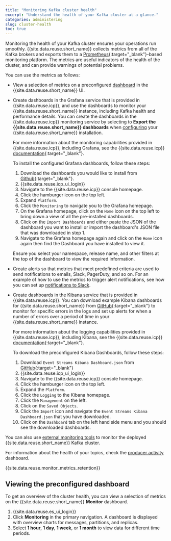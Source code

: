 ```yaml
---
title: "Monitoring Kafka cluster health"
excerpt: "Understand the health of your Kafka cluster at a glance."
categories: administering
slug: cluster-health
toc: true
---
```


Monitoring the health of your Kafka cluster ensures your operations run smoothly. {{site.data.reuse.short_name}} collects metrics from all of the Kafka brokers and exports them to a [Prometheus](https://prometheus.io/docs/introduction/overview/){:target="_blank"}-based monitoring platform. The metrics are useful indicators of the health of the cluster, and can provide warnings of potential problems.

You can use the metrics as follows:

- View a selection of metrics on a preconfigured [dashboard](#viewing-the-preconfigured-dashboard) in the {{site.data.reuse.short_name}} UI.
- Create dashboards in the Grafana service that is provided in {{site.data.reuse.icp}}, and use the dashboards to monitor your {{site.data.reuse.short_name}} instance, including Kafka health and performance details. You can create the dashboards in the {{site.data.reuse.icp}} monitoring service by selecting to **Export the {{site.data.reuse.short_name}} dashboards** when [configuring](../../installing/configuring/#ibm-cloud-private-monitoring-service) your {{site.data.reuse.short_name}} installation.

   For more information about the monitoring capabilities provided in {{site.data.reuse.icp}}, including Grafana, see the {{site.data.reuse.icp}} [documentation](https://www.ibm.com/support/knowledgecenter/SSBS6K_3.1.2/manage_metrics/monitoring_service.html){:target="_blank"}.

   To install the configured Grafana dashboards, follow these steps:

   1. Download the dashboards you would like to install from [Github](https://github.com/IBM/event-streams/tree/master/support/dashboards/grafana/2019.4){:target="_blank"}.
   2. {{site.data.reuse.icp_ui_login}}
   3. Navigate to the {{site.data.reuse.icp}} console homepage.
   4. Click the hamburger icon on the top left.
   5. Expand `Platform`.
   6. Click the `Monitoring` to navigate you to the Grafana homepage.
   7. On the Grafana homepage, click on the `Home` icon on the top left to bring down a view of all the pre-installed dashboards.
   8. Click on the `Import Dashboards` and either paste the JSON of the dashboard you want to install or import the dashboard's JSON file that was downloaded in step 1.
   9. Navigate to the Grafana homepage again and click on the `Home` icon again then find the Dashboard you have installed to view it.

   Ensure you select your namespace, release name, and other filters at the top of the dashboard to view the required information.
- Create alerts so that metrics that meet predefined criteria are used to send notifications to emails, Slack, PagerDuty, and so on. For an example of how to use the metrics to trigger alert notifications, see how you can set up [notifications to Slack](../../tutorials/monitoring-alerts/).
- Create dashboards in the Kibana service that is provided in {{site.data.reuse.icp}}. You can download example Kibana dashboards for {{site.data.reuse.short_name}} from [GitHub](https://github.com/IBM/event-streams/tree/master/support/dashboards/kibana){:target="_blank"} to monitor for specific errors in the logs and set up alerts for when a number of errors over a period of time in your {{site.data.reuse.short_name}} instance.

   For more information about the logging capabilities provided in {{site.data.reuse.icp}}, including Kibana, see the {{site.data.reuse.icp}} [documentation](https://www.ibm.com/support/knowledgecenter/SSBS6K_3.1.2/manage_metrics/logging_elk.html){:target="_blank"}.

   To download the preconfigured Kibana Dashboards, follow these steps:
   1. Download `Event Streams Kibana Dashboard.json` from [GitHub](https://github.com/IBM/event-streams/tree/master/support/dashboards/kibana/2019.4){:target="_blank"}
   2. {{site.data.reuse.icp_ui_login}}
   3. Navigate to the {{site.data.reuse.icp}} console homepage.
   4. Click the hamburger icon on the top left.
   5. Expand the `Platform`.
   6. Click the `Logging` to the Kibana homepage.
   7. Click the `Management` on the left.
   8. Click on the `Saved Objects`.
   9. Click the `Import` icon and navigate the `Event Streams Kibana Dashboard.json` that you have downloaded.
   10. Click on the `Dashboard` tab on the left hand side menu and you should see the downloaded dashboards.

You can also use [external monitoring tools](../external-monitoring/) to monitor the deployed {{site.data.reuse.short_name}} Kafka cluster.

For information about the health of your topics, check the [producer activity](../topic-health/) dashboard.

{{site.data.reuse.monitor_metrics_retention}}

## Viewing the preconfigured dashboard

To get an overview of the cluster health, you can view a selection of metrics on the {{site.data.reuse.short_name}} **Monitor** dashboard.

1. {{site.data.reuse.es_ui_login}}
2. Click **Monitoring** in the primary navigation. A dashboard is displayed with overview charts for messages, partitions, and replicas.
3. Select **1 hour**, **1 day**, **1 week**, or **1 month** to view data for different time periods.
